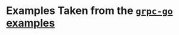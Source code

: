 # Examples Taken from the [`grpc-go` examples](https://github.com/grpc/grpc-go/tree/master/examples/helloworld)
